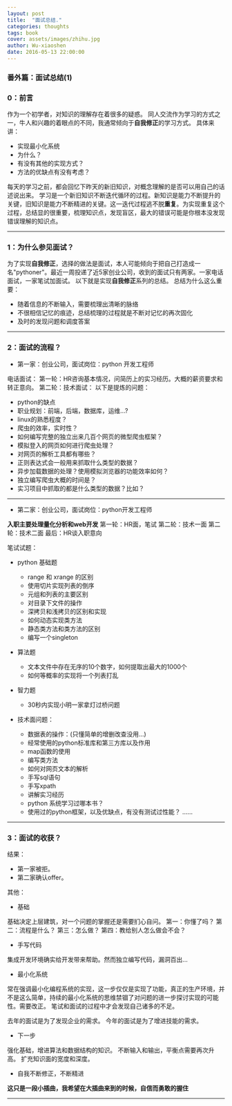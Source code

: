 ```yaml
---
layout: post
title:  "面试总结."
categories: thoughts
tags: book
cover: assets/images/zhihu.jpg
author: Wu-xiaoshen
date: 2016-05-13 22:00:00
---
```



### 番外篇：面试总结(1)


### 0：前言
作为一个初学者，对知识的理解存在着很多的疑惑。
同人交流作为学习的方式之一，牛人和兴趣的着眼点的不同，我通常倾向于**自我修正**的学习方式。
具体来讲：

<!--more-->

- 实现最小化系统
- 为什么？
- 有没有其他的实现方式？
- 方法的优缺点有没有考虑？

每天的学习之前，都会回忆下昨天的新旧知识，对概念理解的是否可以用自己的话述说出来。
学习是一个新旧知识不断迭代循环的过程。新知识是能力不断提升的关键，旧知识是能力不断精进的关键。这一迭代过程逃不脱**重复**。为实现重复这个过程，总结显的很重要，梳理知识点，发现盲区，最大的错误可能是你根本没发现错误理解的知识点。


---

### 1：为什么参见面试？
为了实现**自我修正**，选择的做法是面试，本人可能倾向于把自己打造成一名"pythoner"。最近一周投递了近5家创业公司，收到的面试只有两家。一家电话面试，一家笔试加面试。
以下就是实现**自我修正**系列的总结。
总结为什么这么重要：
- 随着信息的不断输入，需要梳理出清晰的脉络
- 不很相信记忆的痕迹，总结梳理的过程就是不断对记忆的再次固化
- 及时的发现问题和调度答案


---
### 2：面试的流程？
- 第一家：创业公司，面试岗位：python 开发工程师

电话面试：
第一轮：HR咨询基本情况，问简历上的实习经历。大概的薪资要求和转正意向。
第二轮：技术面试：
以下是提炼的问题：
- python的缺点
- 职业规划：前端，后端，数据库，运维...?
- linux的熟悉程度？
- 爬虫的效率，实时性？
- 如何编写完整的独立出来几百个网页的微型爬虫框架？
- 模拟登入的网页如何进行爬虫处理？
- 对网页的解析工具都有哪些？
- 正则表达式会一般用来抓取什么类型的数据？
- 异步加载数据的处理？使用模拟浏览器的功能效率如何？
- 独立编写爬虫大概的时间是？
- 实习项目中抓取的都是什么类型的数据？比如？


---

- 第二家：创业公司，面试岗位：python开发工程师

**入职主要处理量化分析和web开发**
第一轮：HR面，笔试
第二轮：技术一面
第二轮：技术二面
最后：HR谈入职意向

笔试试题：
- python 基础题
	- range 和 xrange 的区别
	- 使用切片实现列表的倒序
	- 元组和列表的主要区别
	- 对目录下文件的操作
	- 深拷贝和浅拷贝的区别和实现
	- 如何动态实现类方法
	- 静态类方法和类方法的区别
	- 编写一个singleton
- 算法题
	- 文本文件中存在无序的10个数字，如何提取出最大的1000个
	- 如何等概率的实现将一个列表打乱
- 智力题
	- 30秒内实现小明一家拿灯过桥问题

- 技术面问题：
	- 数据表的操作：(只懂简单的增删改查没用...)
	- 经常使用的python标准库和第三方库以及作用
	- map函数的使用
	- 编写类方法
	- 如何对网页文本的解析
	- 手写sql语句
	- 手写xpath
	- 讲解实习经历
	- python 系统学习过哪本书？
	- 使用过的python框架，以及优缺点，有没有测试过性能？
......




---

### 3：面试的收获？

结果：
- 第一家被拒。
- 第二家确认offer。

其他：
- 基础

基础决定上层建筑，对一个问题的掌握还是需要扪心自问。
第一：你懂了吗？
第二：流程是什么？
第三：怎么做？
第四：教给别人怎么做会不会？

- 手写代码

集成开发环境确实给开发带来帮助。然而独立编写代码，漏洞百出...
- 最小化系统

常在强调最小化编程系统的实现，这一步仅仅是实现了功能，真正的生产环境，并不是这么简单，持续的最小化系统的思维禁锢了对问题的进一步探讨实现的可能性。需要改正。
笔试和面试的过程中才会发现自己诸多的不足。

去年的面试是为了发现企业的需求。
今年的面试是为了增进技能的需求。

- 下一步

强化基础，增进算法和数据结构的知识。
不断输入和输出，平衡点需要再次升高。
扩充知识面的宽度和深度。

- 自我不断修正，不断精进

**这只是一段小插曲，我希望在大插曲来到的时候，自信而勇敢的握住**

---

